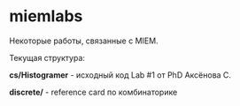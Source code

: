 miemlabs
=======

Некоторые работы, связанные с MIEM.

Текущая структура:

**cs/Histogramer** - исходный код Lab #1 от PhD Аксёнова С.

**discrete/** - reference card по комбинаторике

